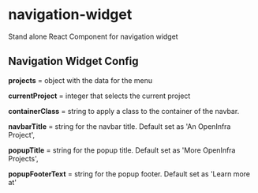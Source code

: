 # navigation-widget

Stand alone React Component for navigation widget

## Navigation Widget Config

  **projects**            = object with the data for the menu

  **currentProject**      = integer that selects the current project

  **containerClass**      = string to apply a class to the container of the navbar.

  **navbarTitle**         = string for the navbar title. Default set as 'An OpenInfra Project',

  **popupTitle**          = string for the popup title. Default set as 'More OpenInfra Projects',

  **popupFooterText**     = string for the popup footer. Default set as 'Learn more at'

